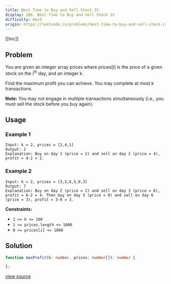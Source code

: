 ```yaml
---
title: Best Time to Buy and Sell Stock IV
display: 188. Best Time to Buy and Sell Stock IV
difficulty: Hard
origin: https://leetcode.cn/problems/best-time-to-buy-and-sell-stock-iv
---
```


[[toc]]

## Problem

You are given an integer array prices where prices[i] is the price of a given stock on the i<sup>th</sup> day, and an integer k.

Find the maximum profit you can achieve. You may complete at most k transactions.

**Note:** You may not engage in multiple transactions simultaneously (i.e., you must sell the stock before you buy again).

## Usage

### Example 1

```
Input: k = 2, prices = [2,4,1]
Output: 2
Explanation: Buy on day 1 (price = 2) and sell on day 2 (price = 4), profit = 4-2 = 2.
```

### Example 2

```
Input: k = 2, prices = [3,2,6,5,0,3]
Output: 7
Explanation: Buy on day 2 (price = 2) and sell on day 3 (price = 6), profit = 6-2 = 4. Then buy on day 5 (price = 0) and sell on day 6 (price = 3), profit = 3-0 = 3.
```


**Constraints:**

- <code>1 &lt;= k &lt;= 100</code>
- <code>1 &lt;= prices.length &lt;= 1000</code>
- <code>0 &lt;= prices[i] &lt;= 1000</code>


## Solution

```ts
function maxProfit(k: number, prices: number[]): number {

};
```

[view source](https://leetcode.cn/problems/best-time-to-buy-and-sell-stock-iv)
